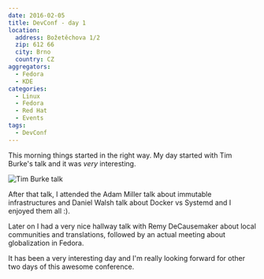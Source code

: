 ```yaml
---
date: 2016-02-05
title: DevConf - day 1
location:
  address: Božetěchova 1/2
  zip: 612 66
  city: Brno
  country: CZ
aggregators:
  - Fedora
  - KDE
categories:
  - Linux
  - Fedora
  - Red Hat
  - Events
tags:
  - DevConf
---
```


This morning things started in the right way.
My day started with Tim Burke's talk and it was _very_ interesting.

![Tim Burke talk](/img/posts/2016_02_05_devconf_day1.jpg)

After that talk, I attended the Adam Miller talk about immutable infrastructures and Daniel Walsh talk about Docker vs Systemd and I enjoyed them all :).

Later on I had a very nice hallway talk with Remy DeCausemaker about local communities and translations, followed by an actual meeting about globalization in Fedora.

It has been a very interesting day and I'm really looking forward for other two days of this awesome conference.
